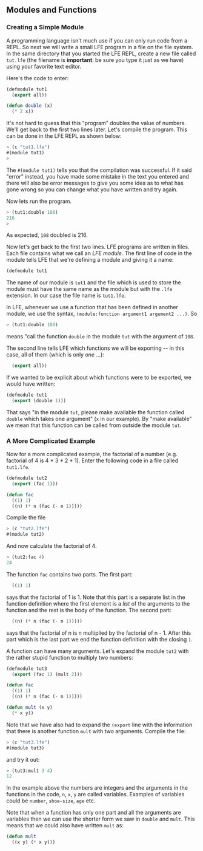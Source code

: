 ## Modules and Functions

### Creating a Simple Module

A programming language isn't much use if you can only run code from a REPL. So next we will write a small LFE program in a file on the file system. In the same directory that you started the LFE REPL, create a new file called ``tut.lfe`` (the filename is **important**: be sure you type it just as we have) using your favorite text editor.

Here's the code to enter:

```lisp
(defmodule tut1
  (export all))

(defun double (x)
  (* 2 x))
```

It's not hard to guess that this "program" doubles the value of numbers. We'll get back to the first two lines later. Let's compile the program. This can be done in the LFE REPL as shown below:

```lisp
> (c "tut1.lfe")
#(module tut1)
>
```

The ``#(module tut1)`` tells you that the compilation was successful. If it said "error" instead, you have made some mistake in the text you entered and there will also be error messages to give you some idea as to what has gone wrong so you can change what you have written and try again.

Now lets run the program.

```lisp
> (tut1:double 108)
216
>
```

As expected, ``108`` doubled is 216.

Now let's get back to the first two lines. LFE programs are written in files. Each file contains what we call an *LFE module*. The first line of code in the module tells LFE that we're defining a module and giving it a name:

```lisp
(defmodule tut1
```
The name of our module is ``tut1`` and the file which is used to store the module must have the same name as the module but with the ``.lfe`` extension. In our case the file name is ``tut1.lfe``.

In LFE, whenever we use a function that has been defined in another module, we use the syntax, ``(module:function argument1 argument2 ...)``. So

```lisp
> (tut1:double 108)
```

means "call the function ``double`` in the module ``tut`` with the argument of ``108``.

The second line tells LFE which functions we will be exporting -- in this case, all of them (which is only *one* ...):

```lisp
  (export all))
```

If we wanted to be explicit about which functions were to be exported, we would have written:

```lisp
(defmodule tut1
  (export (double 1)))
```

That says "in the module ``tut``, please make available the function called ``double`` which takes one argument" (``x`` in our example). By "make available" we mean that this function can be called from outside the module ``tut``.

### A More Complicated Example

Now for a more complicated example, the factorial of a number (e.g. factorial of 4 is 4 * 3 * 2 * 1). Enter the following code in a file called ``tut1.lfe``.

```lisp
(defmodule tut2
  (export (fac 1)))

(defun fac
  ((1) 1)
  ((n) (* n (fac (- n 1)))))
```

Compile the file

```lisp
> (c "tut2.lfe")
#(module tut2)
```

And now calculate the factorial of 4.

```lisp
> (tut2:fac 4)
24
```

The function ``fac`` contains two parts. The first part:

```lisp
  ((1) 1)
```

says that the factorial of 1 is 1. Note that this part is a separate list in the function definition where the first element is a *list* of the arguments to the function and the rest is the body of the function. The second part:

```lisp
  ((n) (* n (fac (- n 1)))))
```

says that the factorial of n is n multiplied by the factorial of n - 1. After this part which is the last part we end the function definition with the closing ``)``.

A function can have many arguments. Let's expand the module ``tut2`` with the rather stupid function to multiply two numbers:

```lisp
(defmodule tut3
  (export (fac 1) (mult 2)))

(defun fac
  ((1) 1)
  ((n) (* n (fac (- n 1)))))

(defun mult (x y)
  (* x y))

```

Note that we have also had to expand the ``(export`` line with the information that there is another function ``mult`` with two arguments. Compile the file:

```lisp
> (c "tut3.lfe")
#(module tut3)
```
and try it out:

```lisp
> (tut3:mult 3 4)
12
```

In the example above the numbers are integers and the arguments in the functions in the code, ``n``, ``x``, ``y`` are called variables. Examples of variables could be ``number``, ``shoe-size``, ``age`` etc.

Note that when a function has only one part and all the arguments are variables then we can use the shorter form we saw in ``double`` and ``mult``. This means that we could also have written ``mult`` as:

```lisp
(defun mult
  ((x y) (* x y)))
```

